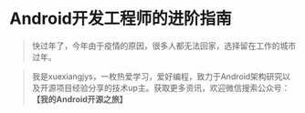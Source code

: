 
# Android开发工程师的进阶指南

> 快过年了，今年由于疫情的原因，很多人都无法回家，选择留在工作的城市过年。








> 我是xuexiangjys，一枚热爱学习，爱好编程，致力于Android架构研究以及开源项目经验分享的技术up主。获取更多资讯，欢迎微信搜索公众号：**【我的Android开源之旅】**
